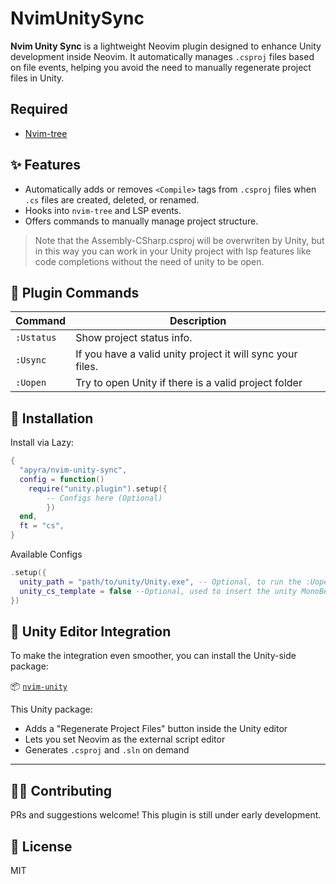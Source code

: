 # NvimUnitySync

**Nvim Unity Sync** is a lightweight Neovim plugin designed to enhance Unity development inside Neovim. It automatically manages `.csproj` files based on file events, helping you avoid the need to manually regenerate project files in Unity.

## Required

- [Nvim-tree](https://github.com/nvim-tree/nvim-tree.lua)

## ✨ Features

- Automatically adds or removes `<Compile>` tags from `.csproj` files when `.cs` files are created, deleted, or renamed.
- Hooks into `nvim-tree` and LSP events.
- Offers commands to manually manage project structure.

> Note that the Assembly-CSharp.csproj will be overwriten by Unity, but in this way you can work in your Unity project with lsp features like code completions without the need of unity to be open.


## 🔧 Plugin Commands

| Command        | Description |
|----------------|-------------|
| `:Ustatus`     | Show project status info. 
| `:Usync`       | If you have a valid unity project it will sync your files. |
| `:Uopen`       | Try to open Unity if there is a valid project folder  |


## 📂 Installation

Install via Lazy:

```lua
{
  "apyra/nvim-unity-sync",
  config = function()
    require("unity.plugin").setup({
        -- Configs here (Optional) 
        })
  end,
  ft = "cs",
}
```
Available Configs

```lua
.setup({
  unity_path = "path/to/unity/Unity.exe", -- Optional, to run the :Uopen command
  unity_cs_template = false --Optional, used to insert the unity MonoBehaviour template in new .cs files
})

```

## 🧩 Unity Editor Integration

To make the integration even smoother, you can install the Unity-side package:

📦 [`nvim-unity`](https://github.com/apyra/nvim-unity)

This Unity package:

- Adds a "Regenerate Project Files" button inside the Unity editor
- Lets you set Neovim as the external script editor
- Generates `.csproj` and `.sln` on demand

---

## 🧑‍💻 Contributing

PRs and suggestions welcome! This plugin is still under early development.

## 📜 License
MIT








